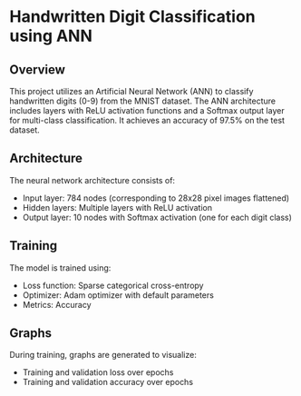 # Handwritten Digit Classification using ANN

## Overview
This project utilizes an Artificial Neural Network (ANN) to classify handwritten digits (0-9) from the MNIST dataset. The ANN architecture includes layers with ReLU activation functions and a Softmax output layer for multi-class classification. It achieves an accuracy of 97.5% on the test dataset.

## Architecture
The neural network architecture consists of:
- Input layer: 784 nodes (corresponding to 28x28 pixel images flattened)
- Hidden layers: Multiple layers with ReLU activation
- Output layer: 10 nodes with Softmax activation (one for each digit class)

## Training
The model is trained using:
- Loss function: Sparse categorical cross-entropy
- Optimizer: Adam optimizer with default parameters
- Metrics: Accuracy

## Graphs
During training, graphs are generated to visualize:
- Training and validation loss over epochs
- Training and validation accuracy over epochs

